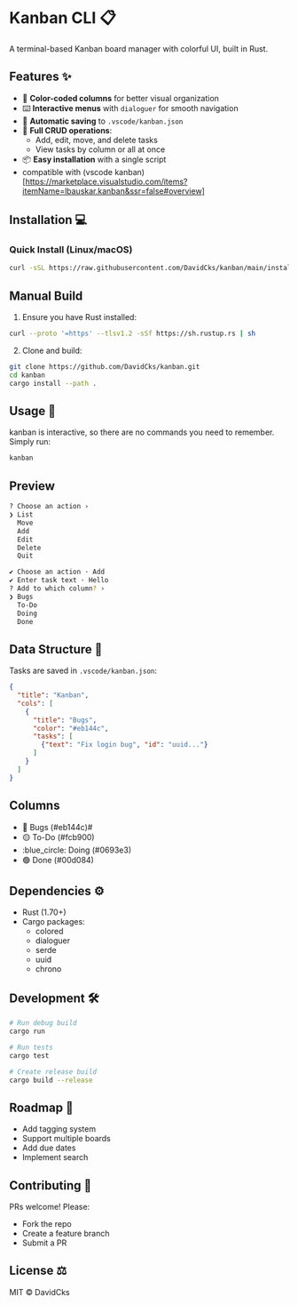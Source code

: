 # Kanban CLI :clipboard:

A terminal-based Kanban board manager with colorful UI, built in Rust.

## Features :sparkles:

- :rainbow: **Color-coded columns** for better visual organization
- :keyboard: **Interactive menus** with `dialoguer` for smooth navigation
- :floppy_disk: **Automatic saving** to `.vscode/kanban.json`
- :arrows_counterclockwise: **Full CRUD operations**:
  - Add, edit, move, and delete tasks
  - View tasks by column or all at once
- :package: **Easy installation** with a single script
- compatible with (vscode kanban)[https://marketplace.visualstudio.com/items?itemName=lbauskar.kanban&ssr=false#overview]

## Installation :computer:

### Quick Install (Linux/macOS)
```bash
curl -sSL https://raw.githubusercontent.com/DavidCks/kanban/main/install.sh | bash
```

## Manual Build

1. Ensure you have Rust installed:

```bash
curl --proto '=https' --tlsv1.2 -sSf https://sh.rustup.rs | sh
```

2. Clone and build:

```bash
git clone https://github.com/DavidCks/kanban.git
cd kanban
cargo install --path .
```

## Usage :rocket:

kanban is interactive, so there are no commands you need to remember. Simply run:

```bash
kanban
```

## Preview

```bash
? Choose an action ›
❯ List
  Move
  Add
  Edit
  Delete
  Quit
```

```bash
✔ Choose an action · Add
✔ Enter task text · Hello
? Add to which column? ›
❯ Bugs
  To-Do
  Doing
  Done
```

## Data Structure :file_folder:

Tasks are saved in `.vscode/kanban.json`:

```json
{
  "title": "Kanban",
  "cols": [
    {
      "title": "Bugs",
      "color": "#eb144c",
      "tasks": [
        {"text": "Fix login bug", "id": "uuid..."}
      ]
    }
  ]
}
```

## Columns

- :red_circle: Bugs (#eb144c)#
- :yellow_circle: To-Do (#fcb900)
- :blue_circle: Doing (#0693e3)
- :green_circle: Done (#00d084)

## Dependencies :gear:

- Rust (1.70+)
- Cargo packages:
  - colored
  - dialoguer
  - serde
  - uuid
  - chrono

## Development :hammer_and_wrench:

```bash
# Run debug build
cargo run

# Run tests
cargo test

# Create release build
cargo build --release
```

## Roadmap :compass:

- Add tagging system
- Support multiple boards
- Add due dates
- Implement search

## Contributing :handshake:

PRs welcome! Please:

- Fork the repo
- Create a feature branch
- Submit a PR

## License :balance_scale:

MIT © DavidCks
